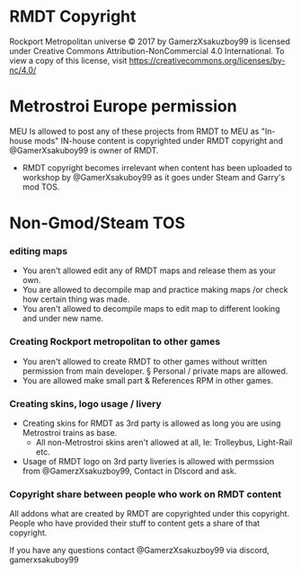 # RMDT Copyright
 Rockport Metropolitan universe © 2017 by GamerzXsakuzboy99 is licensed under Creative Commons Attribution-NonCommercial 4.0 International.
 To view a copy of this license, visit https://creativecommons.org/licenses/by-nc/4.0/

 # Metrostroi Europe permission
MEU Is allowed to post any of these projects from RMDT to MEU as "In-house mods" IN-house content is copyrighted under RMDT copyright and @GamerXsakuboy99 is owner of RMDT.
- RMDT copyright becomes irrelevant when content has been uploaded to workshop by @GamerXsakuboy99 as it goes under Steam and Garry's mod TOS.

# Non-Gmod/Steam TOS
### editing maps
- You aren't allowed edit any of RMDT maps and release them as your own.
- You are allowed to decompile map and practice making maps /or check how certain thing was made.
- You aren't allowed to decompile maps to edit map to different looking and under new name.
### Creating Rockport metropolitan to other games
- You aren't allowed to create RMDT to other games without written permission from main developer.
             § Personal / private maps are allowed.
- You are allowed make small part & References RPM in other games.
### Creating skins, logo usage / livery
- Creating skins for RMDT as 3rd party is allowed as long you are using Metrostroi trains as base.
    - All non-Metrostroi skins aren't allowed at all, Ie: Trolleybus, Light-Rail etc.
- Usage of RMDT logo on 3rd party liveries is allowed with permssion from @GamerzXsakuzboy99, Contact in DIscord and ask.

### Copyright share between people who work on RMDT content
All addons what are created by RMDT are copyrighted under this copyright.
People who have provided their stuff to content gets a share of that copyright.


If you have any questions contact @GamerzXsakuzboy99 via discord, gamerxsakuboy99
